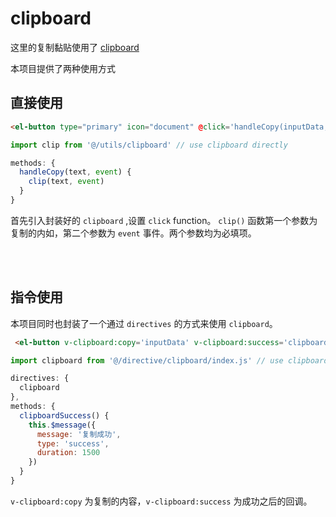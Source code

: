 # clipboard
这里的复制黏贴使用了 [clipboard](https://github.com/zenorocha/clipboard.js)

本项目提供了两种使用方式

## 直接使用
```html
<el-button type="primary" icon="document" @click='handleCopy(inputData,$event)'>copy</el-button>
```
```js
import clip from '@/utils/clipboard' // use clipboard directly

methods: {
  handleCopy(text, event) {
    clip(text, event)
  }
}
```

首先引入封装好的 `clipboard` ,设置 `click` function。 `clip()` 函数第一个参数为复制的内如，第二个参数为 `event` 事件。两个参数均为必填项。

<br/>
<br/>

## 指令使用

本项目同时也封装了一个通过 `directives` 的方式来使用 `clipboard`。

```html
 <el-button v-clipboard:copy='inputData' v-clipboard:success='clipboardSuccess'>copy</el-button>
```
```js
import clipboard from '@/directive/clipboard/index.js' // use clipboard by v-directive

directives: {
  clipboard
},
methods: {
  clipboardSuccess() {
    this.$message({
      message: '复制成功',
      type: 'success',
      duration: 1500
    })
  }
}
```
`v-clipboard:copy` 为复制的内容，`v-clipboard:success` 为成功之后的回调。
